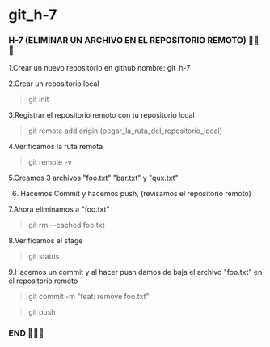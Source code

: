 # git_h-7
<h3>H-7 (ELIMINAR UN ARCHIVO EN EL REPOSITORIO REMOTO) 👀👀👀 </h3>
1.Crear un nuevo repositorio en github nombre: git_h-7

2.Crear un repositorio local

>git init

3.Registrar el repositorio remoto con tú repositorio local

>git remote add origin (pegar_la_ruta_del_repositorio_local)

4.Verificamos la ruta remota

>git remote -v

5.Creamos 3 archivos "foo.txt" "bar.txt" y "qux.txt" 


6. Hacemos Commit y hacemos push, (revisamos el repositorio remoto)


7.Ahora eliminamos a "foo.txt"

>git rm --cached foo.txt

8.Verificamos el stage

>git status

9.Hacemos un commit y al hacer push damos de baja el archivo "foo.txt" en el repositorio remoto

>git commit -m "feat: remove foo.txt"

>git push

<H3>END 
👏👏👏</H3>
